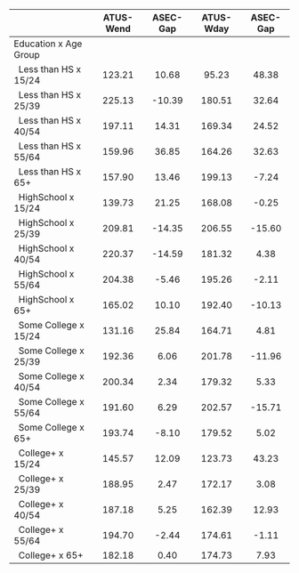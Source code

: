 
|                      |    ATUS-Wend |     ASEC-Gap |    ATUS-Wday |     ASEC-Gap |
| -------------------- | :----------: | :----------: | :----------: | :----------: |
| Education x Age Group |              |              |              |              |
| &nbsp;&nbsp;Less than HS x 15/24 |       123.21 |        10.68 |        95.23 |        48.38 |
| &nbsp;&nbsp;Less than HS x 25/39 |       225.13 |       -10.39 |       180.51 |        32.64 |
| &nbsp;&nbsp;Less than HS x 40/54 |       197.11 |        14.31 |       169.34 |        24.52 |
| &nbsp;&nbsp;Less than HS x 55/64 |       159.96 |        36.85 |       164.26 |        32.63 |
| &nbsp;&nbsp;Less than HS x 65+ |       157.90 |        13.46 |       199.13 |        -7.24 |
| &nbsp;&nbsp;HighSchool x 15/24 |       139.73 |        21.25 |       168.08 |        -0.25 |
| &nbsp;&nbsp;HighSchool x 25/39 |       209.81 |       -14.35 |       206.55 |       -15.60 |
| &nbsp;&nbsp;HighSchool x 40/54 |       220.37 |       -14.59 |       181.32 |         4.38 |
| &nbsp;&nbsp;HighSchool x 55/64 |       204.38 |        -5.46 |       195.26 |        -2.11 |
| &nbsp;&nbsp;HighSchool x 65+ |       165.02 |        10.10 |       192.40 |       -10.13 |
| &nbsp;&nbsp;Some College x 15/24 |       131.16 |        25.84 |       164.71 |         4.81 |
| &nbsp;&nbsp;Some College x 25/39 |       192.36 |         6.06 |       201.78 |       -11.96 |
| &nbsp;&nbsp;Some College x 40/54 |       200.34 |         2.34 |       179.32 |         5.33 |
| &nbsp;&nbsp;Some College x 55/64 |       191.60 |         6.29 |       202.57 |       -15.71 |
| &nbsp;&nbsp;Some College x 65+ |       193.74 |        -8.10 |       179.52 |         5.02 |
| &nbsp;&nbsp;College+ x 15/24 |       145.57 |        12.09 |       123.73 |        43.23 |
| &nbsp;&nbsp;College+ x 25/39 |       188.95 |         2.47 |       172.17 |         3.08 |
| &nbsp;&nbsp;College+ x 40/54 |       187.18 |         5.25 |       162.39 |        12.93 |
| &nbsp;&nbsp;College+ x 55/64 |       194.70 |        -2.44 |       174.61 |        -1.11 |
| &nbsp;&nbsp;College+ x 65+ |       182.18 |         0.40 |       174.73 |         7.93 |

